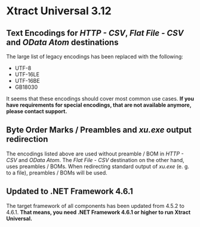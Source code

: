 # Xtract Universal 3.12

## Text Encodings for *HTTP - CSV*, *Flat File - CSV* and *OData Atom* destinations

The large list of legacy encodings has been replaced with the following:

* UTF-8
* UTF-16LE
* UTF-16BE
* GB18030

It seems that these encodings should cover most common use cases. **If you have requirements for special encodings, that are not available anymore, please contact support.**


## Byte Order Marks / Preambles and *xu.exe* output redirection

The encodings listed above are used without preamble / BOM in *HTTP - CSV* and *OData Atom*. The *Flat File - CSV* destination on the other hand, uses preambles / BOMs. When redirecting standard output of *xu.exe* (e. g. to a file), preambles / BOMs will be used.

## Updated to .NET Framework 4.6.1

The target framework of all components has been updated from 4.5.2 to 4.6.1. **That means, you need .NET Framework 4.6.1 or higher to run Xtract Universal.**